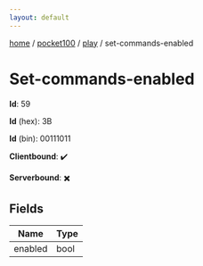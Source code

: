```yaml
---
layout: default
---
```


[home](/)  /  [pocket100](/protocol/pocket100)  /  [play](/protocol/pocket100/play)  /  set-commands-enabled

# Set-commands-enabled

**Id**: 59

**Id** (hex): 3B

**Id** (bin): 00111011

**Clientbound**: ✔️

**Serverbound**: ✖️

## Fields

Name | Type
---|---
enabled | bool

